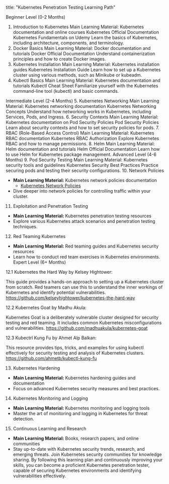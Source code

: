 title: "Kubernetes Penetration Testing Learning Path"


Beginner Level (0-2 Months)
1. Introduction to Kubernetes
Main Learning Material: Kubernetes documentation and online courses
Kubernetes Official Documentation
Kubernetes Fundamentals on Udemy
Learn the basics of Kubernetes, including architecture, components, and terminology.
2. Docker Basics
Main Learning Material: Docker documentation and tutorials
Docker Official Documentation
Understand containerization principles and how to create Docker images.
3. Kubernetes Installation
Main Learning Material: Kubernetes installation guides
Kubernetes Installation Guide
Learn how to set up a Kubernetes cluster using various methods, such as Minikube or kubeadm.
4. Kubectl Basics
Main Learning Material: Kubernetes documentation and tutorials
Kubectl Cheat Sheet
Familiarize yourself with the Kubernetes command-line tool (kubectl) and basic commands.


Intermediate Level (2-4 Months)
5. Kubernetes Networking
Main Learning Material: Kubernetes networking documentation
Kubernetes Networking Concepts
Understand how networking works in Kubernetes, including Services, Pods, and Ingress.
6. Security Contexts
Main Learning Material: Kubernetes documentation on Pod Security Policies
Pod Security Policies
Learn about security contexts and how to set security policies for pods.
7. RBAC (Role-Based Access Control)
Main Learning Material: Kubernetes RBAC documentation
Kubernetes RBAC Authorization
Explore Kubernetes RBAC and how to manage permissions.
8. Helm
Main Learning Material: Helm documentation and tutorials
Helm Official Documentation
Learn how to use Helm for Kubernetes package management.
Advanced Level (4-6 Months)
9. Pod Security Testing
Main Learning Material: Kubernetes security tools and guidelines
Kubernetes Security Best Practices
Practice securing pods and testing their security configurations.
10. Network Policies


- **Main Learning Material:** Kubernetes network policies documentation
  - [Kubernetes Network Policies](https://kubernetes.io/docs/concepts/services-networking/network-policies/)
- Dive deeper into network policies for controlling traffic within your cluster.

11. Exploitation and Penetration Testing

- **Main Learning Material:** Kubernetes penetration testing resources
- Explore various Kubernetes attack scenarios and penetration testing techniques.
12. Red Teaming Kubernetes

- **Main Learning Material:** Red teaming guides and Kubernetes security resources
- Learn how to conduct red team exercises in Kubernetes environments.
Expert Level (6+ Months)

12.1 Kubernetes the Hard Way by Kelsey Hightower:

This guide provides a hands-on approach to setting up a Kubernetes cluster from scratch. Red teamers can use this to understand the inner workings of Kubernetes and identify potential vulnerabilities.
https://github.com/kelseyhightower/kubernetes-the-hard-way

12.2 Kubernetes Goat by Madhu Akula:

Kubernetes Goat is a deliberately vulnerable cluster designed for security testing and red teaming. It includes common Kubernetes misconfigurations and vulnerabilities.
https://github.com/madhuakula/kubernetes-goat

12.3 Kubectrl Kung Fu by Ahmet Alp Balkan:

This resource provides tips, tricks, and examples for using kubectl effectively for security testing and analysis of Kubernetes clusters.
https://github.com/ahmetb/kubectl-kung-fu


13. Kubernetes Hardening

- **Main Learning Material:** Kubernetes hardening guides and documentation
- Focus on advanced Kubernetes security measures and best practices.
14. Kubernetes Monitoring and Logging

- **Main Learning Material:** Kubernetes monitoring and logging tools
- Master the art of monitoring and logging in Kubernetes for threat detection.
15. Continuous Learning and Research

- **Main Learning Material:** Books, research papers, and online communities
- Stay up-to-date with Kubernetes security trends, research, and emerging threats. Join Kubernetes security communities for knowledge sharing.
By following this learning plan and continuously improving your skills, you can become a proficient Kubernetes penetration tester, capable of securing Kubernetes environments and identifying vulnerabilities effectively.
